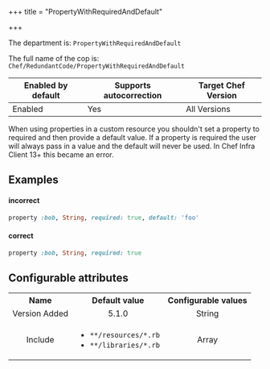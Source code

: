 +++
title = "PropertyWithRequiredAndDefault"

+++

<!-- This content is automatically generated. See https://github.com/chef/chef-web-docs/blob/main/generated/README.md -->

The department is: `PropertyWithRequiredAndDefault`

The full name of the cop is: `Chef/RedundantCode/PropertyWithRequiredAndDefault`

| Enabled by default | Supports autocorrection | Target Chef Version |
| --- | --- | --- |
| Enabled | Yes | All Versions |

When using properties in a custom resource you shouldn't set a property to
required and then provide a default value. If a property is required the
user will always pass in a value and the default will never be used. In Chef
Infra Client 13+ this became an error.

## Examples


#### incorrect

```ruby
property :bob, String, required: true, default: 'foo'
```

#### correct

```ruby
property :bob, String, required: true
```

## Configurable attributes

<table>
<tbody><tr>
<th>Name</th>
<th>Default value</th>
<th>Configurable values</th>
</tr>
<tr>
<td style="text-align:center">Version Added</td>
<td style="text-align:center">5.1.0</td>
<td style="text-align:center">String</td>
</tr>
<tr><td style="text-align:center">Include</td>
<td style="text-align:center"><ul>
<li><code>**/resources/*.rb</code></li>
<li><code>**/libraries/*.rb</code></li>
</ul>
</td>
<td style="text-align:center">Array</td>
</tr></tbody></table>
